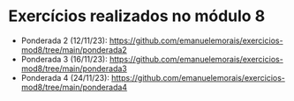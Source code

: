 # Exercícios realizados no módulo 8

- Ponderada 2 (12/11/23): https://github.com/emanuelemorais/exercicios-mod8/tree/main/ponderada2
- Ponderada 3 (16/11/23): https://github.com/emanuelemorais/exercicios-mod8/tree/main/ponderada3
- Ponderada 4 (24/11/23): https://github.com/emanuelemorais/exercicios-mod8/tree/main/ponderada4
